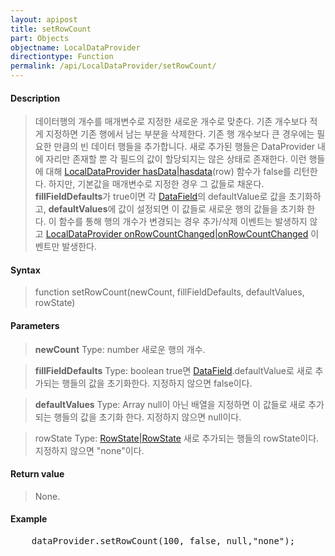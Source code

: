 ```yaml
---
layout: apipost
title: setRowCount
part: Objects
objectname: LocalDataProvider
directiontype: Function
permalink: /api/LocalDataProvider/setRowCount/
---
```



#### Description

> 데이터행의 개수를 매개변수로 지정한 새로운 개수로 맞춘다. 기존 개수보다 적게 지정하면 기존 행에서 남는 부분을 삭제한다. 
>기존 행 개수보다 큰 경우에는 필요한 만큼의 빈 데이터 행들을 추가합니다. 
>새로 추가된 행들은 DataProvider 내에 자리만 존재할 뿐 각 필드의 값이 할당되지는 않은 상태로 존재한다.
>이런 행들에 대해 [LocalDataProvider hasData\|hasdata](/api/LocalDataProvider/)(row) 함수가 false를 리턴한다.
>하지만, 기본값을 매개변수로 지정한 경우 그 값들로 채운다.
>**fillFieldDefaults**가 true이면 각 [DataField](/api/LocalDataProvider/)의 defaultValue로 값을 초기화하고,
>**defaultValues**에 값이 설정되면 이 값들로 새로운 행의 값들을 초기화 한다. 
>이 함수를 통해 행의 개수가 변경되는 경우 추가/삭제 이벤트는 발생하지 않고 [LocalDataProvider onRowCountChanged\|onRowCountChanged](/api/LocalDataProvider/) 이벤트만 발생한다.

#### Syntax

> function setRowCount(newCount, fillFieldDefaults, defaultValues, rowState)

#### Parameters

> **newCount**
> Type: number
> 새로운 행의 개수. 

> **fillFieldDefaults**
> Type: boolean
> true면 [DataField](/api/LocalDataProvider/).defaultValue로 새로 추가되는 행들의 값을 초기화한다.
> 지정하지 않으면 false이다.

> **defaultValues**
> Type: Array
> null이 아닌 배열을 지정하면 이 값들로 새로 추가되는 행들의 값을 초기화 한다.
> 지정하지 않으면 null이다.

> rowState
> Type: [RowState\|RowState](/api/LocalDataProvider/)
> 새로 추가되는 행들의 rowState이다. 지정하지 않으면 "none"이다.

#### Return value

> None.

#### Example

<pre class="prettyprint">
    dataProvider.setRowCount(100, false, null,"none");
</pre>


